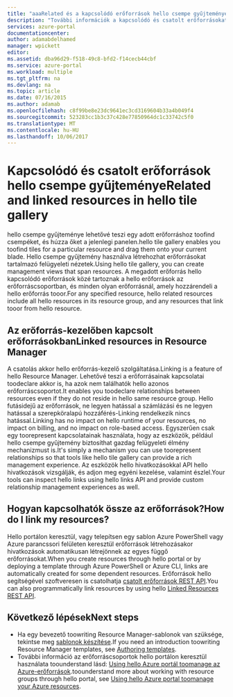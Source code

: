```yaml
---
title: "aaaRelated és a kapcsolódó erőforrások hello csempe gyűjteménye"
description: "További információk a kapcsolódó és csatolt erőforrásokat hello csempe galériája hello Azure betekintő portálon jelennek meg."
services: azure-portal
documentationcenter: 
author: adamabdelhamed
manager: wpickett
editor: 
ms.assetid: dba96d29-f518-49c8-bfd2-f14cecb44cbf
ms.service: azure-portal
ms.workload: multiple
ms.tgt_pltfrm: na
ms.devlang: na
ms.topic: article
ms.date: 07/16/2015
ms.author: adamab
ms.openlocfilehash: c8f99be8e23dc9641ec3cd3169604b33a4b049f4
ms.sourcegitcommit: 523283cc1b3c37c428e77850964dc1c33742c5f0
ms.translationtype: MT
ms.contentlocale: hu-HU
ms.lasthandoff: 10/06/2017
---
```

# <a name="related-and-linked-resources-in-hello-tile-gallery"></a><span data-ttu-id="a8fed-103">Kapcsolódó és csatolt erőforrások hello csempe gyűjteménye</span><span class="sxs-lookup"><span data-stu-id="a8fed-103">Related and linked resources in hello tile gallery</span></span>
<span data-ttu-id="a8fed-104">hello csempe gyűjteménye lehetővé teszi egy adott erőforráshoz toofind csempéket, és húzza őket a jelenlegi panelen.</span><span class="sxs-lookup"><span data-stu-id="a8fed-104">hello tile gallery enables you toofind tiles for a particular resource and drag them onto your current blade.</span></span> <span data-ttu-id="a8fed-105">Hello csempe gyűjtemény használva létrehozhat erőforrásokat tartalmazó felügyeleti nézetek.</span><span class="sxs-lookup"><span data-stu-id="a8fed-105">Using hello tile gallery, you can create management views that span resources.</span></span> <span data-ttu-id="a8fed-106">A megadott erőforrás hello kapcsolódó erőforrások közé tartoznak a hello erőforrások az erőforráscsoportban, és minden olyan erőforrásnál, amely hozzárendeli a hello erőforrás tooor.</span><span class="sxs-lookup"><span data-stu-id="a8fed-106">For any specified resource, hello related resources include all hello resources in its resource group, and any resources that link tooor from hello resource.</span></span>

## <a name="linked-resources-in-resource-manager"></a><span data-ttu-id="a8fed-107">Az erőforrás-kezelőben kapcsolt erőforrásokban</span><span class="sxs-lookup"><span data-stu-id="a8fed-107">Linked resources in Resource Manager</span></span>
<span data-ttu-id="a8fed-108">A csatolás akkor hello erőforrás-kezelő szolgáltatása.</span><span class="sxs-lookup"><span data-stu-id="a8fed-108">Linking is a feature of hello Resource Manager.</span></span>  <span data-ttu-id="a8fed-109">Lehetővé teszi a erőforrásainak kapcsolatai toodeclare akkor is, ha azok nem találhatók hello azonos erőforráscsoportot.</span><span class="sxs-lookup"><span data-stu-id="a8fed-109">It enables you toodeclare relationships between resources even if they do not reside in hello same resource group.</span></span> <span data-ttu-id="a8fed-110">Hello futásidejű az erőforrások, ne legyen hatással a számlázási és ne legyen hatással a szerepköralapú hozzáférés-Linking rendelkezik nincs hatással.</span><span class="sxs-lookup"><span data-stu-id="a8fed-110">Linking has no impact on hello runtime of your resources, no impact on billing, and no impact on role-based access.</span></span>  <span data-ttu-id="a8fed-111">Egyszerűen csak egy toorepresent kapcsolatainak használata, hogy az eszközök, például hello csempe gyűjtemény biztosíthat gazdag felügyeleti élmény mechanizmust is.</span><span class="sxs-lookup"><span data-stu-id="a8fed-111">It's simply a mechanism you can use toorepresent relationships so that tools like hello tile gallery can provide a rich management experience.</span></span>  <span data-ttu-id="a8fed-112">Az eszközök hello hivatkozásokkal API hello hivatkozások vizsgálják, és adjon meg egyéni kezelése, valamint észlel.</span><span class="sxs-lookup"><span data-stu-id="a8fed-112">Your tools can inspect hello links using hello links API and provide custom relationship management experiences as well.</span></span> 

## <a name="how-do-i-link-my-resources"></a><span data-ttu-id="a8fed-113">Hogyan kapcsolhatók össze az erőforrások?</span><span class="sxs-lookup"><span data-stu-id="a8fed-113">How do I link my resources?</span></span>
<span data-ttu-id="a8fed-114">Hello portálon keresztül, vagy telepítsen egy sablon Azure PowerShell vagy Azure parancssori felületen keresztül erőforrások létrehozásakor hivatkozások automatikusan létrejönnek az egyes függő erőforrásokat.</span><span class="sxs-lookup"><span data-stu-id="a8fed-114">When you create resources through hello portal or by deploying a template through Azure PowerShell or Azure CLI, links are automatically created for some dependent resources.</span></span> <span data-ttu-id="a8fed-115">Erőforrások hello segítségével szoftveresen is csatolhatja [csatolt erőforrások REST API](/rest/api/resources/resourcelinks).</span><span class="sxs-lookup"><span data-stu-id="a8fed-115">You can also programmatically link resources by using hello [Linked Resources REST API](/rest/api/resources/resourcelinks).</span></span>

## <a name="next-steps"></a><span data-ttu-id="a8fed-116">Következő lépések</span><span class="sxs-lookup"><span data-stu-id="a8fed-116">Next steps</span></span>
* <span data-ttu-id="a8fed-117">Ha egy bevezető toowriting Resource Manager-sablonok van szüksége, tekintse meg [sablonok készítése](../azure-resource-manager/resource-group-authoring-templates.md).</span><span class="sxs-lookup"><span data-stu-id="a8fed-117">If you need an introduction toowriting Resource Manager templates, see [Authoring templates](../azure-resource-manager/resource-group-authoring-templates.md).</span></span>
* <span data-ttu-id="a8fed-118">További információ az erőforráscsoportok hello portálon keresztül használata toounderstand lásd: [Using hello Azure portál toomanage az Azure-erőforrások](../azure-resource-manager/resource-group-portal.md).</span><span class="sxs-lookup"><span data-stu-id="a8fed-118">toounderstand more about working with resource groups through hello portal, see [Using hello Azure portal toomanage your Azure resources](../azure-resource-manager/resource-group-portal.md).</span></span>

